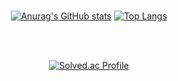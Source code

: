 <div align="center">

<br>

[![Anurag's GitHub stats](https://github-readme-stats.vercel.app/api?username=monam2&hide=issues&)](https://github.com/anuraghazra/github-readme-stats)
[![Top Langs](https://github-readme-stats.vercel.app/api/top-langs/?username=monam2&layout=compact)](https://github.com/anuraghazra/github-readme-stats)<br>

<br>
<br>

[![Solved.ac Profile](http://mazassumnida.wtf/api/v2/generate_badge?boj=kangcw0107)](https://solved.ac/kangcw0107/)<br>







</div>
